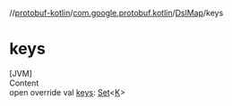 //[protobuf-kotlin](/docs/reference/kotlin/api-docs/)/[com.google.protobuf.kotlin](/docs/reference/kotlin/api-docs/protobuf-kotlin/com.google.protobuf.kotlin/)/[DslMap]()/keys

# keys

[JVM] \
Content \
open override val [keys]():
[Set](https://kotlinlang.org/api/latest/jvm/stdlib/kotlin.collections/-set/index.html)<[K]()>
